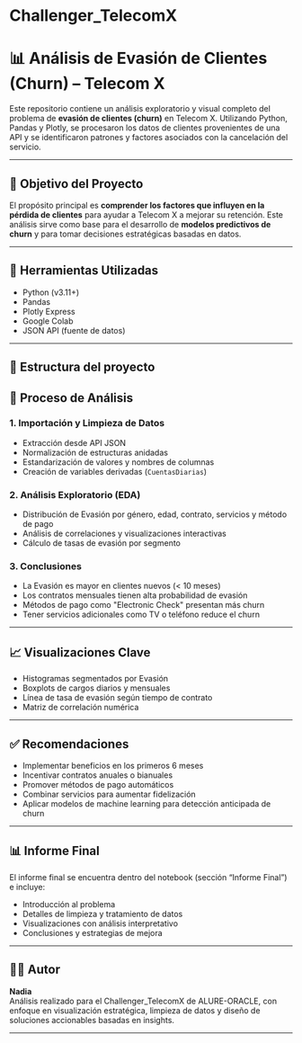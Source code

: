 # Challenger_TelecomX
# 📊 Análisis de Evasión de Clientes (Churn) – Telecom X

Este repositorio contiene un análisis exploratorio y visual completo del problema de **evasión de clientes (churn)** en Telecom X. Utilizando Python, Pandas y Plotly, se procesaron los datos de clientes provenientes de una API y se identificaron patrones y factores asociados con la cancelación del servicio.

---

## 📌 Objetivo del Proyecto

El propósito principal es **comprender los factores que influyen en la pérdida de clientes** para ayudar a Telecom X a mejorar su retención. Este análisis sirve como base para el desarrollo de **modelos predictivos de churn** y para tomar decisiones estratégicas basadas en datos.

---

## 🧰 Herramientas Utilizadas

- Python (v3.11+)
- Pandas
- Plotly Express
- Google Colab
- JSON API (fuente de datos)

---

## 📁 Estructura del proyecto


## 🔎 Proceso de Análisis

### 1. Importación y Limpieza de Datos
- Extracción desde API JSON
- Normalización de estructuras anidadas
- Estandarización de valores y nombres de columnas
- Creación de variables derivadas (`CuentasDiarias`)

### 2. Análisis Exploratorio (EDA)
- Distribución de Evasión por género, edad, contrato, servicios y método de pago
- Análisis de correlaciones y visualizaciones interactivas
- Cálculo de tasas de evasión por segmento

### 3. Conclusiones
- La Evasión es mayor en clientes nuevos (< 10 meses)
- Los contratos mensuales tienen alta probabilidad de evasión
- Métodos de pago como "Electronic Check" presentan más churn
- Tener servicios adicionales como TV o teléfono reduce el churn

---

## 📈 Visualizaciones Clave

- Histogramas segmentados por Evasión
- Boxplots de cargos diarios y mensuales
- Línea de tasa de evasión según tiempo de contrato
- Matriz de correlación numérica

---

## ✅ Recomendaciones

- Implementar beneficios en los primeros 6 meses
- Incentivar contratos anuales o bianuales
- Promover métodos de pago automáticos
- Combinar servicios para aumentar fidelización
- Aplicar modelos de machine learning para detección anticipada de churn

---

## 📊 Informe Final

El informe final se encuentra dentro del notebook (sección “Informe Final”) e incluye:
- Introducción al problema
- Detalles de limpieza y tratamiento de datos
- Visualizaciones con análisis interpretativo
- Conclusiones y estrategias de mejora

---

## 👩‍💻 Autor

**Nadia**  
Análisis realizado para el Challenger_TelecomX de ALURE-ORACLE, con enfoque en visualización estratégica, limpieza de datos y diseño de soluciones accionables basadas en insights.

---
